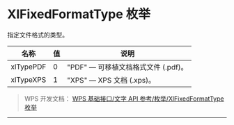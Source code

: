 # XlFixedFormatType 枚举

指定文件格式的类型。

| 名称      | 值  | 说明                                |
|-----------|-----|-------------------------------------|
| xlTypePDF | 0   | "PDF" ― 可移植文档格式文件 (.pdf)。 |
| xlTypeXPS | 1   | "XPS" ― XPS 文档 (.xps)。           |

> WPS 开发文档： [WPS 基础接口/文字 API 参考/枚举/XlFixedFormatType 枚举](https://qn.cache.wpscdn.cn/encs/doc/office_v19/topics/WPS%20%E5%9F%BA%E7%A1%80%E6%8E%A5%E5%8F%A3/%E6%96%87%E5%AD%97%20API%20%E5%8F%82%E8%80%83/%E6%9E%9A%E4%B8%BE/XlFixedFormatType%20%E6%9E%9A%E4%B8%BE.html)

------------------------------------------------------------------------
